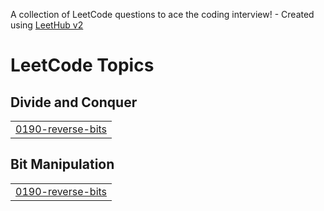 A collection of LeetCode questions to ace the coding interview! - Created using [LeetHub v2](https://github.com/arunbhardwaj/LeetHub-2.0)
<!---LeetCode Topics Start-->
# LeetCode Topics
## Divide and Conquer
|  |
| ------- |
| [0190-reverse-bits](https://github.com/Praneethlucky/LeetCode/tree/master/0190-reverse-bits) |
## Bit Manipulation
|  |
| ------- |
| [0190-reverse-bits](https://github.com/Praneethlucky/LeetCode/tree/master/0190-reverse-bits) |
<!---LeetCode Topics End-->